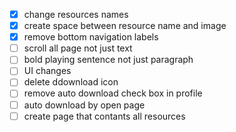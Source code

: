 - [x] change resources names
- [x] create space between resource name and image
- [x] remove bottom navigation labels
- [ ] scroll all page not just text
- [ ] bold playing sentence not just paragraph
- [ ] UI changes
- [ ] delete ddownload icon
- [ ] remove auto download check box in profile
- [ ] auto download by open page 
- [ ] create page that contants all resources